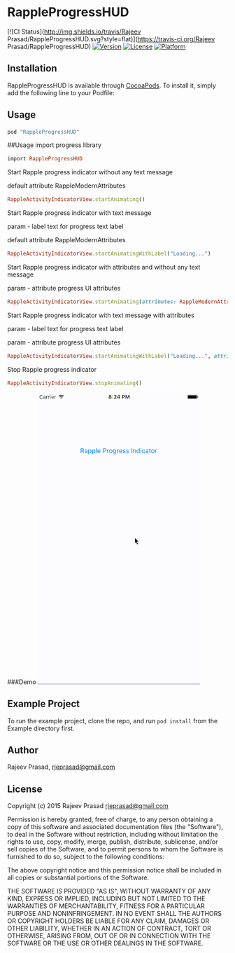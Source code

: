 # RappleProgressHUD

[![CI Status](http://img.shields.io/travis/Rajeev Prasad/RappleProgressHUD.svg?style=flat)](https://travis-ci.org/Rajeev Prasad/RappleProgressHUD)
[![Version](https://img.shields.io/cocoapods/v/RappleProgressHUD.svg?style=flat)](http://cocoapods.org/pods/RappleProgressHUD)
[![License](https://img.shields.io/cocoapods/l/RappleProgressHUD.svg?style=flat)](http://cocoapods.org/pods/RappleProgressHUD)
[![Platform](https://img.shields.io/cocoapods/p/RappleProgressHUD.svg?style=flat)](http://cocoapods.org/pods/RappleProgressHUD)

## Installation

RappleProgressHUD is available through [CocoaPods](http://cocoapods.org). To install it, simply add the following line to your Podfile:

## Usage

```ruby
pod "RappleProgressHUD"
```

##Usage
import progress library

```ruby
import RappleProgressHUD
```

Start Rapple progress indicator without any text message 

default attribute RappleModernAttributes
```ruby
RappleActivityIndicatorView.startAnimating()
```

Start Rapple progress indicator with text message

param  - label text for progress text label

default attribute RappleModernAttributes
```ruby
RappleActivityIndicatorView.startAnimatingWithLabel("Loading...")
```

Start Rapple progress indicator with attributes and without any text message

param  - attribute progress UI attributes
```ruby
RappleActivityIndicatorView.startAnimating(attributes: RappleModernAttributes)
```

Start Rapple progress indicator with text message with attributes

param  - label text for progress text label

param  - attribute progress UI attributes
```ruby
RappleActivityIndicatorView.startAnimatingWithLabel("Loading...", attributes: RappleModernAttributes)
```

Stop Rapple progress indicator
```ruby
RappleActivityIndicatorView.stopAnimating()
```

###Demo
![demo](Example/Demo/Demo.gif)

## Example Project

To run the example project, clone the repo, and run `pod install` from the Example directory first.

## Author

Rajeev Prasad, rjeprasad@gmail.com

## License

Copyright (c) 2015 Rajeev Prasad <rjeprasad@gmail.com>

Permission is hereby granted, free of charge, to any person obtaining a copy
of this software and associated documentation files (the "Software"), to deal
in the Software without restriction, including without limitation the rights
to use, copy, modify, merge, publish, distribute, sublicense, and/or sell
copies of the Software, and to permit persons to whom the Software is
furnished to do so, subject to the following conditions:

The above copyright notice and this permission notice shall be included in
all copies or substantial portions of the Software.

THE SOFTWARE IS PROVIDED "AS IS", WITHOUT WARRANTY OF ANY KIND, EXPRESS OR
IMPLIED, INCLUDING BUT NOT LIMITED TO THE WARRANTIES OF MERCHANTABILITY,
FITNESS FOR A PARTICULAR PURPOSE AND NONINFRINGEMENT. IN NO EVENT SHALL THE
AUTHORS OR COPYRIGHT HOLDERS BE LIABLE FOR ANY CLAIM, DAMAGES OR OTHER
LIABILITY, WHETHER IN AN ACTION OF CONTRACT, TORT OR OTHERWISE, ARISING FROM,
OUT OF OR IN CONNECTION WITH THE SOFTWARE OR THE USE OR OTHER DEALINGS IN
THE SOFTWARE.

